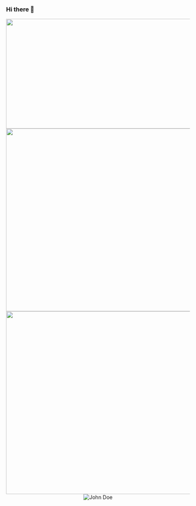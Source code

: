 ### Hi there 👋

<!--
**shnartho/shnartho** is a ✨ _special_ ✨ repository because its `README.md` (this file) appears on your GitHub profile.

Here are some ideas to get you started:

- 🔭 I’m currently working on . Study..
- 🌱 I’m currently learning ...
- 👯 I’m looking to collaborate on ...
- 🤔 I’m looking for help with ...
- 💬 Ask me about ...
- 📫 How to reach me: ...
- 😄 Pronouns: ...
- ⚡ Fun fact: I am nayem...
-->

<img src="https://media.giphy.com/media/2tTiCSfEEP5QS5TjGr/giphy.gif" align="center" width="2000" height="300" />
<img src="https://media.giphy.com/media/077i6AULCXc0FKTj9s/giphy.gif" align="left" width="900" height="500" />

<img src="https://media.giphy.com/media/077i6AULCXc0FKTj9s/giphy.gif" width="900" height="500" />

<!DOCTYPE html>
<html>
  <head>
    <title>Center an Image using text align center</title>
    <style>
      .img-container {
        text-align: center;
      }
    </style>
  </head>
  <body>
    <div class="img-container"> <!-- Block parent element -->
      <img src="https://media.giphy.com/media/077i6AULCXc0FKTj9s/giphy.gif" alt="John Doe">
    </div>
  </body>
</html>



